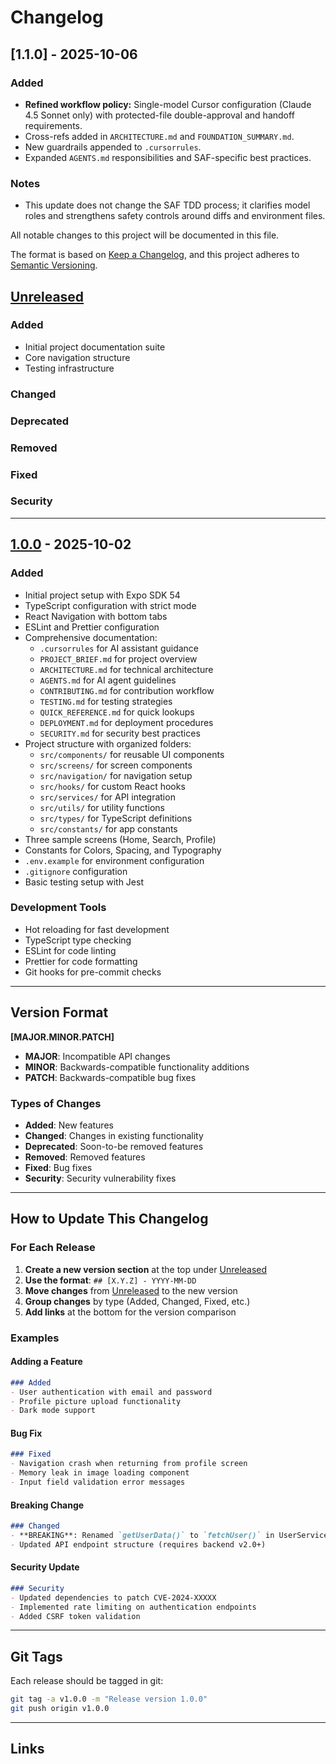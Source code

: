 # Changelog
## [1.1.0] - 2025-10-06
### Added
- **Refined workflow policy:** Single-model Cursor configuration (Claude 4.5 Sonnet only) with protected-file double-approval and handoff requirements.
- Cross-refs added in `ARCHITECTURE.md` and `FOUNDATION_SUMMARY.md`.
- New guardrails appended to `.cursorrules`.
- Expanded `AGENTS.md` responsibilities and SAF-specific best practices.

### Notes
- This update does not change the SAF TDD process; it clarifies model roles and strengthens safety controls around diffs and environment files.



All notable changes to this project will be documented in this file.

The format is based on [Keep a Changelog](https://keepachangelog.com/en/1.0.0/),
and this project adheres to [Semantic Versioning](https://semver.org/spec/v2.0.0.html).

## [Unreleased]

### Added
- Initial project documentation suite
- Core navigation structure
- Testing infrastructure

### Changed

### Deprecated

### Removed

### Fixed

### Security

---

## [1.0.0] - 2025-10-02

### Added
- Initial project setup with Expo SDK 54
- TypeScript configuration with strict mode
- React Navigation with bottom tabs
- ESLint and Prettier configuration
- Comprehensive documentation:
  - `.cursorrules` for AI assistant guidance
  - `PROJECT_BRIEF.md` for project overview
  - `ARCHITECTURE.md` for technical architecture
  - `AGENTS.md` for AI agent guidelines
  - `CONTRIBUTING.md` for contribution workflow
  - `TESTING.md` for testing strategies
  - `QUICK_REFERENCE.md` for quick lookups
  - `DEPLOYMENT.md` for deployment procedures
  - `SECURITY.md` for security best practices
- Project structure with organized folders:
  - `src/components/` for reusable UI components
  - `src/screens/` for screen components
  - `src/navigation/` for navigation setup
  - `src/hooks/` for custom React hooks
  - `src/services/` for API integration
  - `src/utils/` for utility functions
  - `src/types/` for TypeScript definitions
  - `src/constants/` for app constants
- Three sample screens (Home, Search, Profile)
- Constants for Colors, Spacing, and Typography
- `.env.example` for environment configuration
- `.gitignore` configuration
- Basic testing setup with Jest

### Development Tools
- Hot reloading for fast development
- TypeScript type checking
- ESLint for code linting
- Prettier for code formatting
- Git hooks for pre-commit checks

---

## Version Format

**[MAJOR.MINOR.PATCH]**

- **MAJOR**: Incompatible API changes
- **MINOR**: Backwards-compatible functionality additions
- **PATCH**: Backwards-compatible bug fixes

### Types of Changes

- **Added**: New features
- **Changed**: Changes in existing functionality
- **Deprecated**: Soon-to-be removed features
- **Removed**: Removed features
- **Fixed**: Bug fixes
- **Security**: Security vulnerability fixes

---

## How to Update This Changelog

### For Each Release

1. **Create a new version section** at the top under [Unreleased]
2. **Use the format**: `## [X.Y.Z] - YYYY-MM-DD`
3. **Move changes** from [Unreleased] to the new version
4. **Group changes** by type (Added, Changed, Fixed, etc.)
5. **Add links** at the bottom for the version comparison

### Examples

#### Adding a Feature
```markdown
### Added
- User authentication with email and password
- Profile picture upload functionality
- Dark mode support
```

#### Bug Fix
```markdown
### Fixed
- Navigation crash when returning from profile screen
- Memory leak in image loading component
- Input field validation error messages
```

#### Breaking Change
```markdown
### Changed
- **BREAKING**: Renamed `getUserData()` to `fetchUser()` in UserService
- Updated API endpoint structure (requires backend v2.0+)
```

#### Security Update
```markdown
### Security
- Updated dependencies to patch CVE-2024-XXXXX
- Implemented rate limiting on authentication endpoints
- Added CSRF token validation
```

---

## Git Tags

Each release should be tagged in git:

```bash
git tag -a v1.0.0 -m "Release version 1.0.0"
git push origin v1.0.0
```

---

## Links

[Unreleased]: https://github.com/yourcompany/swipe-app/compare/v1.0.0...HEAD
[1.0.0]: https://github.com/yourcompany/swipe-app/releases/tag/v1.0.0






